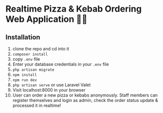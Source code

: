 # Realtime Pizza & Kebab Ordering Web Application 🍕🍕


## Installation

1. clone the repo and cd into it
1. `composer install`
1. copy `.env` file
1. Enter your database credentials in your `.env` file
1. `php artisan migrate`
1. `npm install`
1. `npm run dev`
1. `php artisan serve` or use Laravel Valet
1. Visit localhost:8000 in your browser
1. User can order a new pizza or kebabs anonymously. Staff members can register themselves and login as admin, check the order status update & processed it in realtime!
